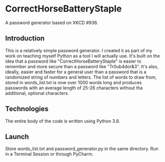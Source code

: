 # CorrectHorseBatteryStaple
A password generator based on XKCD #936.

## Introduction
This is a relatively simple password generator. I created it as part of my work on teaching myself Python as a tool I will actually use. It's built on the idea that a password like "CorrectHorseBatteryStaple" is easier to remember and more secure than a password like "Tr0ub4dor&3". It's also, ideally, easier and faster for a general user than a password that is a randomized string of numbers and letters. The list of words to draw from, stored in words_list.txt is now over 1000 words long and produces passwords with an average length of 25-26 characters without tha additional, optional characters.

## Technologies
The entire body of the code is written using Python 3.8.

## Launch
Store words_list.txt and password_generator.py in the same directory. Run in a Terminal Session or through PyCharm.
